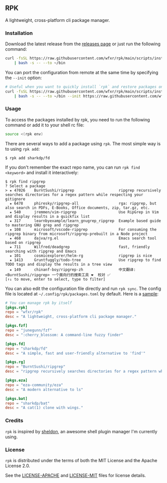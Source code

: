 RPK
---

A lightweight, cross-platform cli package manager.

### Installation

Download the latest release from the [releases page](https://github.com/wfxr/rpk/releases)
or just run the following command:

```bash
curl -fsSL https://raw.githubusercontent.com/wfxr/rpk/main/scripts/install \
    | bash -s -- --to ~/bin
```

You can port the configuration from remote at the same time by specifying the `--init` option:

```bash
# Useful when you want to quickly install `rpk` and restore packages on a new environment (like container).
curl -fsSL https://raw.githubusercontent.com/wfxr/rpk/main/scripts/install \
    | bash -s -- --to ~/bin --init https://raw.githubusercontent.com/wfxr/rpk/main/demo/packages.toml
```

### Usage

To access the packages installed by rpk, you need to run the following command or add it to your shell rc file:

```bash
source <(rpk env)
```

There are several ways to add a package using `rpk`. The most simple way is to using `rpk add`:

```
$ rpk add sharkdp/fd
```

If you don't remember the exact repo name, you can run `rpk find <keyword>` and install it interactively:

```
$ rpk find ripgrep
? Select a package
> ★ 47026    BurntSushi/ripgrep                    ripgrep recursively searches directories for a regex pattern while respecting your gitignore
  ★ 6478     phiresky/ripgrep-all                  rga: ripgrep, but also search in PDFs, E-Books, Office documents, zip, tar.gz, etc.
  ★ 540      jremmen/vim-ripgrep                   Use RipGrep in Vim and display results in a quickfix list
  ★ 317      learnbyexample/learn_gnugrep_ripgrep  Example based guide to mastering GNU grep and ripgrep
  ★ 108      microsoft/vscode-ripgrep              For consuming the ripgrep binary from microsoft/ripgrep-prebuilt in a Node project
  ★ 468      dajva/rg.el                           Emacs search tool based on ripgrep
  ★ 711      Wilfred/deadgrep                      fast, friendly searching with ripgrep and Emacs
  ★ 101      cosmicexplorer/helm-rg                ripgrep is nice
  ★ 1413     Gruntfuggly/todo-tree                 Use ripgrep to find TODO tags and display the results in a tree view
  ★ 149      chinanf-boy/ripgrep-zh                中文翻译:<BurntSushi/ripgrep> 一个面向行的搜索工具 ❤️  校对 ✅
[↑↓ to move, enter to select, type to filter]
```

You can also edit the configuration file directly and run `rpk sync`. The config file is located at `~/.config/rpk/packages.toml` by default. Here is a [sample](demo/packages.toml):

```toml
# You can manage rpk by itself
[pkgs.rpk]
repo = "wfxr/rpk"
desc = "A lightweight, cross-platform cli package manager."

[pkgs.fzf]
repo = "junegunn/fzf"
desc = ":cherry_blossom: A command-line fuzzy finder"

[pkgs.fd]
repo = "sharkdp/fd"
desc = "A simple, fast and user-friendly alternative to 'find'"

[pkgs.rg]
repo = "BurntSushi/ripgrep"
desc = "ripgrep recursively searches directories for a regex pattern while respecting your gitignore"

[pkgs.eza]
repo = "eza-community/eza"
desc = "A modern alternative to ls"

[pkgs.bat]
repo = "sharkdp/bat"
desc = "A cat(1) clone with wings."
```

### Credits

`rpk` is inspired by [sheldon](https://github.com/rossmacarthur/sheldon), an awesome shell plugin manager I'm currently using.

### License

`rpk` is distributed under the terms of both the MIT License and the Apache License 2.0.

See the [LICENSE-APACHE](LICENSE-APACHE) and [LICENSE-MIT](LICENSE-MIT) files for license details.
